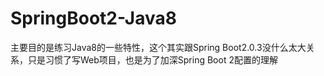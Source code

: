 # SpringBoot2-Java8
主要目的是练习Java8的一些特性，这个其实跟Spring Boot2.0.3没什么太大关系，只是习惯了写Web项目，也是为了加深Spring Boot 2配置的理解
